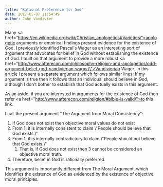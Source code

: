 ```yaml
---
title: "Rational Preference for God"
date: 2017-05-07 11:54:49
author: John Vandivier
---
```




Many <a href=\"https://en.wikipedia.org/wiki/Christian_apologetics#Varieties\">apologetic</a> arguments or empirical findings present evidence for the existence of God. I previously identified Pascal's Wager as an interesting sort of argument that advocates for belief in God without establishing the existence of God. I built on that argument to provide a more robust <a href=\"http://www.afterecon.com/philosophy-religion-and-apologetics/odd-argument-belief-god-vandivierian-wager/\">Vandivierian Wager</a>. In this article I present a separate argument which follows similar lines: If my argument is true then it follows that an individual should believe in God, although I don't bother to establish that God actually exists in this argument.

As an aside, if you are interested in arguments for the existence of God then refer <a href=\"http://www.afterecon.com/religion/#bible-is-valid\">to this link</a>.

I call the present argument \"The Argument from Moral Consistency\":
<ol>
 	<li>If God does not exist then objective moral values do not exist</li>
 	<li>From 1, it is internally consistent to claim \"People should believe that God exists.\"</li>
 	<li>From 1, it is internally contradictory to claim \"People should not believe that God exists.\"
<ol>
 	<li>That is, if God does not exist then 3 cannot be considered an objective moral truth.</li>
</ol>
</li>
 	<li>Therefore, belief in God is rationally preferred.</li>
</ol>
This argument is importantly different from The Moral Argument, which identifies the existence of God as evidenced by the existence of objective moral principles.